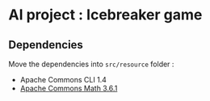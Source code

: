 # AI project : Icebreaker game

## Dependencies

Move the dependencies into `src/resource` folder :

- Apache Commons CLI 1.4
- [Apache Commons Math 3.6.1](https://commons.apache.org/proper/commons-math/download_math.cgi)